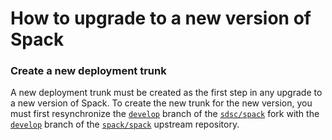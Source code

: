 # How to upgrade to a new version of Spack

### Create a new deployment trunk

A new deployment trunk must be created as the first step in any upgrade to a new version of Spack. To create the new trunk for the new version, you must first resynchronize the [`develop`](https://github.com/sdsc/spack/tree/develop) branch of the [`sdsc/spack`](https://github.com/sdsc/spack) fork with the [`develop`](https://github.com/spack/spack/tree/develop) branch of the [`spack/spack`](https://github.com/spack/spack) upstream repository.
